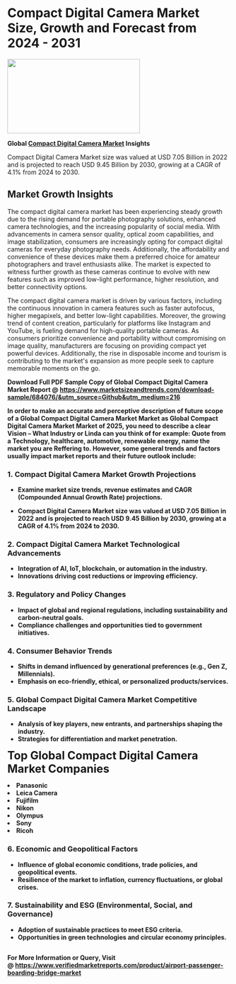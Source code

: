 <H1>Compact Digital Camera Market Size, Growth and Forecast from 2024 - 2031</H1><img class="aligncenter size-medium wp-image-584254" src="https://thirdeyenews.in/wp-content/uploads/2024/09/Global-Market-Research-300x168.jpeg" alt="" width="300" height="168" /><p><strong>Global&nbsp;<a href="https://www.marketsizeandtrends.com/download-sample/684076/&amp;utm_source=Github&utm_medium=216">Compact Digital Camera Market</a> Insights</strong></p><p>Compact Digital Camera Market size was valued at USD 7.05 Billion in 2022 and is projected to reach USD 9.45 Billion by 2030, growing at a CAGR of 4.1% from 2024 to 2030.</p><p><h2>Market Growth Insights</h2> <p>The compact digital camera market has been experiencing steady growth due to the rising demand for portable photography solutions, enhanced camera technologies, and the increasing popularity of social media. With advancements in camera sensor quality, optical zoom capabilities, and image stabilization, consumers are increasingly opting for compact digital cameras for everyday photography needs. Additionally, the affordability and convenience of these devices make them a preferred choice for amateur photographers and travel enthusiasts alike. The market is expected to witness further growth as these cameras continue to evolve with new features such as improved low-light performance, higher resolution, and better connectivity options.</p> <p><strong></strong></p> <p>The compact digital camera market is driven by various factors, including the continuous innovation in camera features such as faster autofocus, higher megapixels, and better low-light capabilities. Moreover, the growing trend of content creation, particularly for platforms like Instagram and YouTube, is fueling demand for high-quality portable cameras. As consumers prioritize convenience and portability without compromising on image quality, manufacturers are focusing on providing compact yet powerful devices. Additionally, the rise in disposable income and tourism is contributing to the market's expansion as more people seek to capture memorable moments on the go.</p> <p><strong></p><p><span class=""><strong>Download Full PDF Sample Copy of Global Compact Digital Camera Market Report</strong> @ <a href="https://www.marketsizeandtrends.com/download-sample/684076/&amp;utm_source=Github&utm_medium=216" target="_blank">https://www.marketsizeandtrends.com/download-sample/684076/&amp;utm_source=Github&utm_medium=216</a></span></p><p>In order to make an accurate and perceptive description of future scope of a Global&nbsp;Compact Digital Camera Market Market as Global&nbsp;Compact Digital Camera Market Market of 2025, you need to describe a clear Vision &ndash; What Industry or Linda can you think of for example: Quote from a Technology, healthcare, automotive, renewable energy, name the market you are Reffering to. However, some general trends and factors usually impact market reports and their future outlook include:</p><h3>1.&nbsp;<strong>Compact Digital Camera Market Growth Projections</strong></h3><ul><li>Examine market size trends, revenue estimates and CAGR (Compounded Annual Growth Rate) projections.</li><li><p>Compact Digital Camera Market size was valued at USD 7.05 Billion in 2022 and is projected to reach USD 9.45 Billion by 2030, growing at a CAGR of 4.1% from 2024 to 2030.</p></li></ul><h3>2.&nbsp;<strong>Compact Digital Camera Market Technological Advancements</strong></h3><ul><li>Integration of AI, IoT, blockchain, or automation in the industry.</li><li>Innovations driving cost reductions or improving efficiency.</li></ul><h3>3.&nbsp;<strong>Regulatory and Policy Changes</strong></h3><ul><li>Impact of global and regional regulations, including sustainability and carbon-neutral goals.</li><li>Compliance challenges and opportunities tied to government initiatives.</li></ul><h3>4.&nbsp;<strong>Consumer Behavior Trends</strong></h3><ul><li>Shifts in demand influenced by generational preferences (e.g., Gen Z, Millennials).</li><li>Emphasis on eco-friendly, ethical, or personalized products/services.</li></ul><h3>5.&nbsp;<strong>Global Compact Digital Camera Market Competitive Landscape</strong></h3><ul><li>Analysis of key players, new entrants, and partnerships shaping the industry.</li><li>Strategies for differentiation and market penetration.</li></ul><p data-pm-slice="1 1 []"><span style="color: inherit; font-family: inherit; font-size: 25px;">Top Global Compact Digital Camera Market Companies</span></p><div class="" data-test-id=""><p><li>Panasonic</li><li> Leica Camera</li><li> Fujifilm</li><li> Nikon</li><li> Olympus</li><li> Sony</li><li> Ricoh</li></p></div><h3>6.&nbsp;<strong>Economic and Geopolitical Factors</strong></h3><ul><li>Influence of global economic conditions, trade policies, and geopolitical events.</li><li>Resilience of the market to inflation, currency fluctuations, or global crises.</li></ul><h3>7.&nbsp;<strong>Sustainability and ESG (Environmental, Social, and Governance)</strong></h3><ul><li>Adoption of sustainable practices to meet ESG criteria.</li><li>Opportunities in green technologies and circular economy principles.</li></ul><h2><strong style="font-size: 14px;">For More Information or Query, Visit @&nbsp;</strong><a style="background-color: #ffffff; font-size: 14px;" href="https://www.marketsizeandtrends.com/report/compact-digital-camera-market/" target="_blank">https://www.verifiedmarketreports.com/product/airport-passenger-boarding-bridge-market</a></h2>
